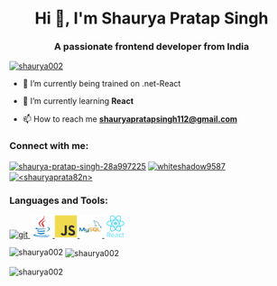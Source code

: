 <h1 align="center">Hi 👋, I'm Shaurya Pratap Singh</h1>
<h3 align="center">A passionate frontend developer from India</h3>

<p align="left"> <a href="https://github.com/ryo-ma/github-profile-trophy"><img src="https://github-profile-trophy.vercel.app/?username=shaurya002" alt="shaurya002" /></a> </p>

- 🔭 I’m currently being trained on .net-React

- 🌱 I’m currently learning **React**

- 📫 How to reach me **shauryapratapsingh112@gmail.com**

<h3 align="left">Connect with me:</h3>
<p align="left">
<a href="https://linkedin.com/in/shaurya-pratap-singh-28a997225" target="blank"><img align="center" src="https://raw.githubusercontent.com/rahuldkjain/github-profile-readme-generator/master/src/images/icons/Social/linked-in-alt.svg" alt="shaurya-pratap-singh-28a997225" height="30" width="40" /></a>
<a href="https://www.leetcode.com/whiteshadow9587" target="blank"><img align="center" src="https://raw.githubusercontent.com/rahuldkjain/github-profile-readme-generator/master/src/images/icons/Social/leet-code.svg" alt="whiteshadow9587" height="30" width="40" /></a>
<a href="https://auth.geeksforgeeks.org/user/<shauryaprata82n>" target="blank"><img align="center" src="https://raw.githubusercontent.com/rahuldkjain/github-profile-readme-generator/master/src/images/icons/Social/geeks-for-geeks.svg" alt="<shauryaprata82n>" height="30" width="40" /></a>
</p>

<h3 align="left">Languages and Tools:</h3>
<p align="left"> <a href="https://git-scm.com/" target="_blank" rel="noreferrer"> <img src="https://www.vectorlogo.zone/logos/git-scm/git-scm-icon.svg" alt="git" width="40" height="40"/> </a> <a href="https://www.java.com" target="_blank" rel="noreferrer"> <img src="https://raw.githubusercontent.com/devicons/devicon/master/icons/java/java-original.svg" alt="java" width="40" height="40"/> </a> <a href="https://developer.mozilla.org/en-US/docs/Web/JavaScript" target="_blank" rel="noreferrer"> <img src="https://raw.githubusercontent.com/devicons/devicon/master/icons/javascript/javascript-original.svg" alt="javascript" width="40" height="40"/> </a> <a href="https://www.mysql.com/" target="_blank" rel="noreferrer"> <img src="https://raw.githubusercontent.com/devicons/devicon/master/icons/mysql/mysql-original-wordmark.svg" alt="mysql" width="40" height="40"/> </a> <a href="https://reactjs.org/" target="_blank" rel="noreferrer"> <img src="https://raw.githubusercontent.com/devicons/devicon/master/icons/react/react-original-wordmark.svg" alt="react" width="40" height="40"/> </a> </p>

<p><img align="left" src="https://github-readme-stats.vercel.app/api/top-langs?username=shaurya002&show_icons=true&locale=en&layout=compact" alt="shaurya002" /></p>

<p>&nbsp;<img align="center" src="https://github-readme-stats.vercel.app/api?username=shaurya002&show_icons=true&locale=en" alt="shaurya002" /></p>

<p><img align="center" src="https://github-readme-streak-stats.herokuapp.com/?user=shaurya002&" alt="shaurya002" /></p>
